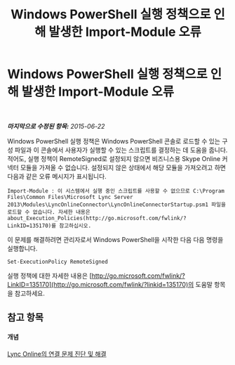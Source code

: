 ﻿---
title: Windows PowerShell 실행 정책으로 인해 발생한 Import-Module 오류
TOCTitle: Windows PowerShell 실행 정책으로 인해 발생한 Import-Module 오류
ms:assetid: 4bc093ca-fd30-44c9-a0a3-16f78698df2b
ms:mtpsurl: https://technet.microsoft.com/ko-kr/library/Dn362786(v=OCS.15)
ms:contentKeyID: 56270229
ms.date: 08/10/2015
mtps_version: v=OCS.15
ms.translationtype: HT
---

# Windows PowerShell 실행 정책으로 인해 발생한 Import-Module 오류

 

_**마지막으로 수정된 항목:** 2015-06-22_

Windows PowerShell 실행 정책은 Windows PowerShell 콘솔로 로드할 수 있는 구성 파일과 이 콘솔에서 사용자가 실행할 수 있는 스크립트를 결정하는 데 도움을 줍니다. 적어도, 실행 정책이 RemoteSigned로 설정되지 않으면 비즈니스용 Skype Online 커넥터 모듈을 가져올 수 없습니다. 설정되지 않은 상태에서 해당 모듈을 가져오려고 하면 다음과 같은 오류 메시지가 표시됩니다.

    Import-Module : 이 시스템에서 실행 중인 스크립트를 사용할 수 없으므로 C:\Program Files\Common Files\Microsoft Lync Server 2013\Modules\LyncOnlineConnector\LyncOnlineConnectorStartup.psm1 파일을 로드할 수 없습니다. 자세한 내용은 about_Execution_Policies(http://go.microsoft.com/fwlink/?LinkID=135170)를 참고하십시오.

이 문제를 해결하려면 관리자로서 Windows PowerShell을 시작한 다음 다음 명령을 실행합니다.

    Set-ExecutionPolicy RemoteSigned

실행 정책에 대한 자세한 내용은 [http://go.microsoft.com/fwlink/?LinkID=135170](http://go.microsoft.com/fwlink/?linkid=135170)의 도움말 항목을 참고하세요.

## 참고 항목

#### 개념

[Lync Online의 연결 문제 진단 및 해결](diagnosing-and-resolving-connection-problems-with-skype-for-business-online.md)

